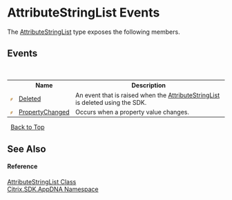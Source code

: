 # AttributeStringList Events
 

The <a href="T_Citrix_SDK_AppDNA_AttributeStringList">AttributeStringList</a> type exposes the following members.


## Events
&nbsp;<table><tr><th></th><th>Name</th><th>Description</th></tr><tr><td>![Public event](media/pubevent.gif "Public event")</td><td><a href="E_Citrix_SDK_AppDNA_AttributeStringList_Deleted">Deleted</a></td><td>
An event that is raised when the <a href="T_Citrix_SDK_AppDNA_AttributeStringList">AttributeStringList</a> is deleted using the SDK.</td></tr><tr><td>![Public event](media/pubevent.gif "Public event")</td><td><a href="E_Citrix_SDK_AppDNA_AttributeStringList_PropertyChanged">PropertyChanged</a></td><td>
Occurs when a property value changes.</td></tr></table>&nbsp;
<a href="#attributestringlist-events">Back to Top</a>

## See Also


#### Reference
<a href="T_Citrix_SDK_AppDNA_AttributeStringList">AttributeStringList Class</a><br /><a href="N_Citrix_SDK_AppDNA">Citrix.SDK.AppDNA Namespace</a><br />